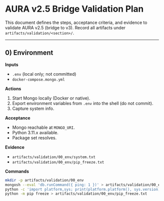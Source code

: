 # AURA v2.5 Bridge Validation Plan

This document defines the steps, acceptance criteria, and evidence to validate AURA v2.5 (bridge to v3). Record all artifacts under `artifacts/validation/<section>/`.

---

## 0) Environment

**Inputs**
- `.env` (local only; not committed)
- `docker-compose.mongo.yml`

**Actions**
1. Start Mongo locally (Docker or native).
2. Export environment variables from `.env` into the shell (do not commit).
3. Capture system info.

**Acceptance**
- Mongo reachable at `MONGO_URI`.
- Python 3.11.x available.
- Package set resolves.

**Evidence**
- `artifacts/validation/00_env/system.txt`  
- `artifacts/validation/00_env/pip_freeze.txt`

**Commands**
```bash
mkdir -p artifacts/validation/00_env
mongosh --eval 'db.runCommand({ ping: 1 })' > artifacts/validation/00_env/mongo_ping.txt
python -c 'import platform,sys; print(platform.platform(), sys.version)' > artifacts/validation/00_env/system.txt
python -m pip freeze > artifacts/validation/00_env/pip_freeze.txt
